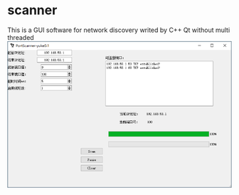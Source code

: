 # scanner
This is a GUI software for network discovery writed by C++ Qt without multi threaded 
![image](https://github.com/vyuke/scanner/blob/master/202004041135321.png)
